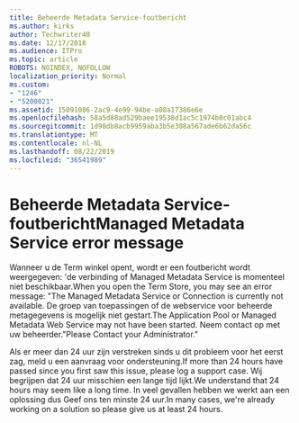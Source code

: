 ```yaml
---
title: Beheerde Metadata Service-foutbericht
ms.author: kirks
author: Techwriter40
ms.date: 12/17/2018
ms.audience: ITPro
ms.topic: article
ROBOTS: NOINDEX, NOFOLLOW
localization_priority: Normal
ms.custom:
- "1246"
- "5200021"
ms.assetid: 15091086-2ac9-4e99-94be-a08a17386e6e
ms.openlocfilehash: 58a5d88ad529baee19538d1ac5c1974b0c01abc4
ms.sourcegitcommit: 1d98db8acb9959aba3b5e308a567ade6b62da56c
ms.translationtype: MT
ms.contentlocale: nl-NL
ms.lasthandoff: 08/22/2019
ms.locfileid: "36541989"
---
```

# <a name="managed-metadata-service-error-message"></a><span data-ttu-id="e7929-102">Beheerde Metadata Service-foutbericht</span><span class="sxs-lookup"><span data-stu-id="e7929-102">Managed Metadata Service error message</span></span>

<span data-ttu-id="e7929-103">Wanneer u de Term winkel opent, wordt er een foutbericht wordt weergegeven: 'de verbinding of Managed Metadata Service is momenteel niet beschikbaar.</span><span class="sxs-lookup"><span data-stu-id="e7929-103">When you open the Term Store, you may see an error message: "The Managed Metadata Service or Connection is currently not available.</span></span> <span data-ttu-id="e7929-104">De groep van toepassingen of de webservice voor beheerde metagegevens is mogelijk niet gestart.</span><span class="sxs-lookup"><span data-stu-id="e7929-104">The Application Pool or Managed Metadata Web Service may not have been started.</span></span> <span data-ttu-id="e7929-105">Neem contact op met uw beheerder."</span><span class="sxs-lookup"><span data-stu-id="e7929-105">Please Contact your Administrator."</span></span>
  
<span data-ttu-id="e7929-106">Als er meer dan 24 uur zijn verstreken sinds u dit probleem voor het eerst zag, meld u een aanvraag voor ondersteuning.</span><span class="sxs-lookup"><span data-stu-id="e7929-106">If more than 24 hours have passed since you first saw this issue, please log a support case.</span></span> <span data-ttu-id="e7929-107">Wij begrijpen dat 24 uur misschien een lange tijd lijkt.</span><span class="sxs-lookup"><span data-stu-id="e7929-107">We understand that 24 hours may seem like a long time.</span></span> <span data-ttu-id="e7929-108">In veel gevallen hebben we werkt aan een oplossing dus Geef ons ten minste 24 uur.</span><span class="sxs-lookup"><span data-stu-id="e7929-108">In many cases, we're already working on a solution so please give us at least 24 hours.</span></span>
  